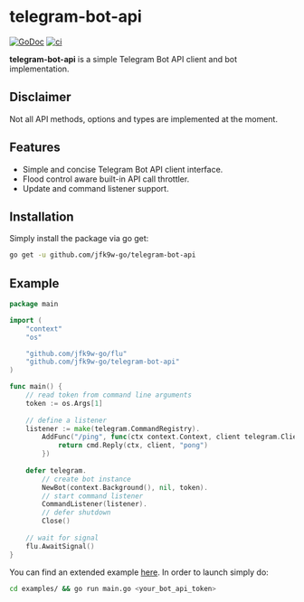 # telegram-bot-api

[![GoDoc](https://godoc.org/github.com/jfk9w-go/telegram-bot-api?status.svg)](https://godoc.org/github.com/jfk9w-go/telegram-bot-api) [![ci](https://github.com/jfk9w-go/telegram-bot-api/actions/workflows/ci.yml/badge.svg)](https://github.com/jfk9w-go/telegram-bot-api/actions/workflows/ci.yml) 

**telegram-bot-api** is a simple Telegram Bot API client and bot implementation.

## Disclaimer

Not all API methods, options and types are implemented at the moment.

## Features
* Simple and concise Telegram Bot API client interface.
* Flood control aware built-in API call throttler.
* Update and command listener support.

## Installation
Simply install the package via go get:
```bash
go get -u github.com/jfk9w-go/telegram-bot-api
```

## Example

```go
package main

import (
	"context"
	"os"

	"github.com/jfk9w-go/flu"
	"github.com/jfk9w-go/telegram-bot-api"
)

func main() {
	// read token from command line arguments
	token := os.Args[1]
	
	// define a listener
	listener := make(telegram.CommandRegistry).
		AddFunc("/ping", func(ctx context.Context, client telegram.Client, cmd *telegram.Command) error {
			return cmd.Reply(ctx, client, "pong")
		})
	
	defer telegram.
		// create bot instance
		NewBot(context.Background(), nil, token).
		// start command listener
		CommandListener(listener).
		// defer shutdown
		Close()
	
	// wait for signal
	flu.AwaitSignal()
}
```

You can find an extended example [here](https://github.com/jfk9w-go/telegram-bot-api/blob/master/example/main.go).
In order to launch simply do:
```bash
cd examples/ && go run main.go <your_bot_api_token>
```
